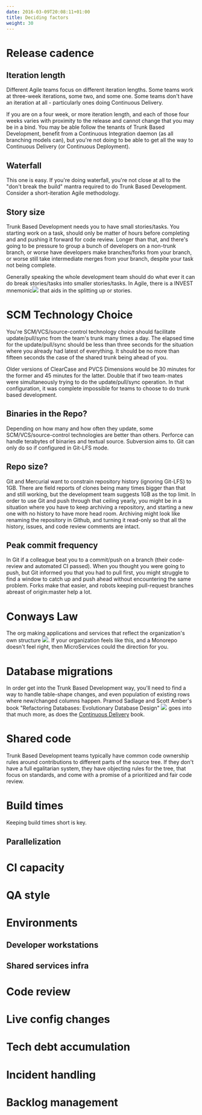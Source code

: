 ```yaml
---
date: 2016-03-09T20:08:11+01:00
title: Deciding factors
weight: 30
---
```


# Release cadence

## Iteration length

Different Agile teams focus on different iteration lengths. Some teams work at three-week iterations, some two, 
and some one. Some teams don't have an iteration at all - particularly ones doing Continuous Delivery.

If you are on a four week, or more iteration length, and each of those four weeks varies with proximity to the 
release and cannot change that you may be in a bind. You may be able follow the tenants of Trunk Based Development, 
benefit from a Continuous Integration daemon (as all branching models can), but you're not doing to be able to 
get all the way to Continuous Delivery (or Continuous Deployment).

## Waterfall

This one is easy. If you're doing waterfall, you're not close at all to the "don't break the build" mantra required
to do Trunk Based Development. Consider a short-iteration Agile methodology.

## Story size

Trunk Based Development needs you to have small stories/tasks. You starting work on a task, should only be matter
of hours before completing and and pushing it forward for code review. Longer than that, and there's going to be 
pressure to group a bunch of developers on a non-trunk branch, or worse have developers make branches/forks from your 
branch, or worse still take intermediate merges from your branch, despite your task not being complete.  

Generally speaking the whole development team should do what ever it can do break stories/tasks into smaller stories/tasks. 
In Agile, there is a INVEST mnemonic[![](/images/ext.png)](https://en.wikipedia.org/wiki/INVEST_(mnemonic)) that aids in the splitting
up or stories.

# SCM Technology Choice

You're SCM/VCS/source-control technology choice should facilitate update/pull/sync from the team's trunk many times 
a day. The elapsed time for the update/pull/sync should be less than three seconds for the situation where you 
already had latest of everything.  It should be no more than fifteen seconds the case of the shared trunk being ahead 
of you. 

Older versions of ClearCase and PVCS Dimensions would be 30 minutes for the former and 45 minutes for the latter. 
Double that if two team-mates were simultaneously trying to do the update/pull/sync operation. In that configuration, it 
was complete impossible for teams to choose to do trunk based development.

## Binaries in the Repo?

Depending on how many and how often they update, some SCM/VCS/source-control technologies are better than others. 
Perforce can handle terabytes of binaries and textual source. Subversion aims to. Git can only do so if configured in
Git-LFS mode.

## Repo size?

Git and Mercurial want to constrain repository history (ignoring Git-LFS) to 1GB. There are field reports of clones being 
many times bigger than that and still working, but the development team suggests 1GB as the top limit. In order to use Git 
and push through that ceiling yearly, you might be in a situation where you have to keep archiving a repository, and starting 
a new one with no history to have more head room.  Archiving might look like renaming the repository in Github, and turning it 
read-only so that all the history, issues, and code review comments are intact.

## Peak commit frequency

In Git if a colleague beat you to a commit/push on a branch (their code-review and automated CI passed). When you 
thought you were going to push, but Git informed you that you had to pull first, you might struggle to find a window 
to catch up and push ahead without encountering the same problem. Forks make that easier, and robots keeping 
pull-request branches abreast of origin:master help a lot.

# Conways Law

The org making applications and services that reflect the organization's own structure [![](/images/ext.png)](https://en.wikipedia.org/wiki/Conway's_law). 
If your organization feels like this, and a Monorepo doesn't feel right, then MicroServices could the direction for you.

# Database migrations

In order get into the Trunk Based Development way, you'll need to find a way to handle table-shape changes, and even
population of existing rows where new/changed columns happen. Pramod Sadlage and Scott Amber's book 
"Refactoring Databases: Evolutionary Database Design" [![](/images/ext.png)](https://www.amazon.com/Refactoring-Databases-Evolutionary-paperback-Addison-Wesley/dp/0321774515)
goes into that much more, as does the [Continuous Delivery](/continuous-delivery/) book.

# Shared code

Trunk Based Development teams typically have common code ownership rules around contributions to different parts
of the source tree. If they don't have a full egalitarian system, they have objecting rules for the tree, that focus
on standards, and come with a promise of a prioritized and fair code review.

# Build times

Keeping build times short is key.

## Parallelization

# CI capacity

# QA style

# Environments

## Developer workstations

## Shared services infra

# Code review

# Live config changes

# Tech debt accumulation

# Incident handling

# Backlog management